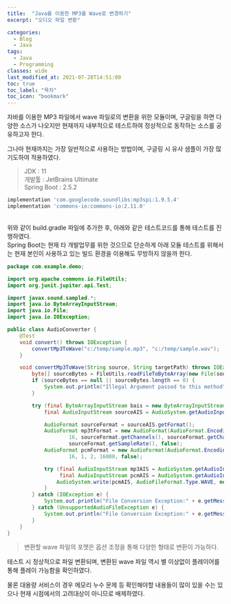 ```yaml
---
title:  "Java를 이용한 MP3를 Wave로 변경하기"
excerpt: "오디오 파일 변환"

categories:
  - Blog
  - Java
tags:
  - Java
  - Programming
classes: wide  
last_modified_at: 2021-07-28T14:51:00
toc: true
toc_label: "목차"
toc_icon: "bookmark"
---
```

자바를 이용한 MP3 파일에서 wave 파일로의 변환을 위한 모듈이며, 
구글링을 하면 다양한 소스가 나오지만 현재까지 내부적으로 테스트하여 정상적으로
동작하는 소스를 공유하고자 한다.

그나마 현재까지는 가장 일반적으로 사용하는 방법이며, 구글링 시 유사 샘플이 가장 많기도하여
적용하였다.

> JDK : 11<br>
> 개발툴 : JetBrains Ultimate<br>
> Spring Boot : 2.5.2

```gradle
implementation 'com.googlecode.soundlibs:mp3spi:1.9.5.4'
implementation 'commons-io:commons-io:2.11.0'
```
<br>
위와 같이 build.gradle 파일에 추가한 후, 아래와 같은 테스트코드를 통해 테스트를 진행하였다.<br>
Spring Boot는 현재 타 개발업무를 위한 것으므로 단순하게 아래 모듈 테스트를 위해서는 현재 본인이 사용하고 있는
빌드 환경을 이용해도 무방하지 않을까 한다.

```java
package com.example.demo;

import org.apache.commons.io.FileUtils;
import org.junit.jupiter.api.Test;

import javax.sound.sampled.*;
import java.io.ByteArrayInputStream;
import java.io.File;
import java.io.IOException;

public class AudioConverter {
    @Test
    void convert() throws IOException {
        convertMp3ToWave("c:/temp/sample.mp3", "c:/temp/sample.wav");
    }

    void convertMp3ToWave(String source, String targetPath) throws IOException {
        byte[] sourceBytes = FileUtils.readFileToByteArray(new File(source));
        if (sourceBytes == null || sourceBytes.length == 0) {
            System.out.println("Illegal Argument passed to this method");
        }

        try (final ByteArrayInputStream bais = new ByteArrayInputStream(sourceBytes);
            final AudioInputStream sourceAIS = AudioSystem.getAudioInputStream(bais)) {

            AudioFormat sourceFormat = sourceAIS.getFormat();
            AudioFormat mp3tFormat = new AudioFormat(AudioFormat.Encoding.PCM_SIGNED, sourceFormat.getSampleRate(),
                    16, sourceFormat.getChannels(), sourceFormat.getChannels() * 2,
                    sourceFormat.getSampleRate(), false);
            AudioFormat pcmFormat = new AudioFormat(AudioFormat.Encoding.PCM_SIGNED, 8000,
                    16, 1, 2, 16000, false);

            try (final AudioInputStream mp3AIS = AudioSystem.getAudioInputStream(mp3tFormat, sourceAIS);
                 final AudioInputStream pcmAIS = AudioSystem.getAudioInputStream(pcmFormat, mp3AIS)) {
                AudioSystem.write(pcmAIS, AudioFileFormat.Type.WAVE, new File(targetPath));
            }
        } catch (IOException e) {
            System.out.println("File Conversion Exception:" + e.getMessage());
        } catch (UnsupportedAudioFileException e) {
            System.out.println("File Conversion Exception:" + e.getMessage());
        }
    }
}
```
> 변환할 wave 파일의 포맷은 옵션 조정을 통해 다양한 형태로 변환이 가능하다.

테스트 시 정상적으로 파일 변환되며, 변환된 wave 파일 역시 별 이상없이 플레이어를
통해 플레이 가능함을 확인하였다.

물론 대용량 서비스이 경우 메모리 누수 문제 등 확인해야할 내용들이 많이 있을 수는 있으나
현재 시점에서의 고려대상이 아니므로 배제하였다.